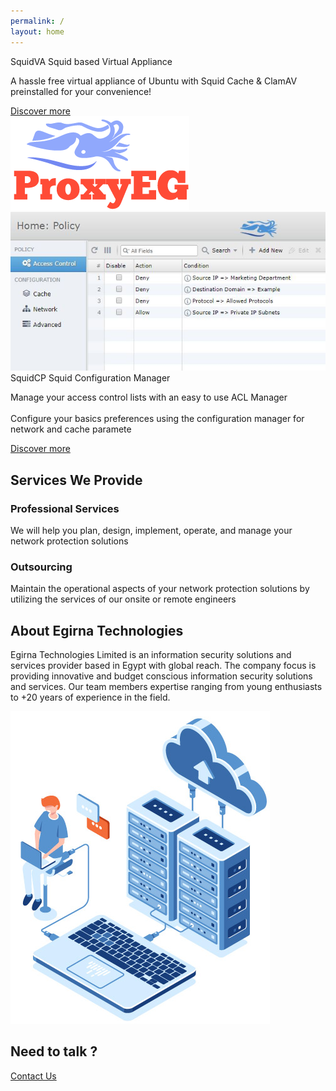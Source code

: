 ```yaml
---
permalink: /
layout: home
---
```

<section class="main">
    <div class="container">
      <div class="row" id="products">
            <div class="col-md-6">
                <div class="info-box">
                    <i class="far fa-flag rounded-circle text-center d-table-cell align-bottom"></i>
                    <div class="heading-block  d-table-cell align-middle">
                        <span class="heading2">SquidVA</span>
                        <span class="heading3 d-block">Squid based Virtual Appliance</span>
                   </div>
                    <p>A hassle free virtual appliance of Ubuntu with Squid Cache & ClamAV preinstalled for your convenience!</p>
                    <a class="btn-cta" href="https://www.proxyeg.com/squidva/" target="_blank">Discover more</a>
                </div>
            </div>
            <div class="col-md-6 text-center">
                <img  class="img-fluid"  src="assets/images/proxyeg.png" alt="proxyeg" />
            </div>
        </div>
        <div class="row">
            <div class="col-md-6 text-center">
                <img class="img-fluid" src="assets/images/squidcp.png" alt="squidcp" />
            </div>
            <div class="col-md-6">
                <div class="info-box">
                    <div class="icon-box rounded-circle text-center d-table-cell align-middle">
                       <i data-feather="bar-chart"></i>
                    </div>
                    <div class="heading-block  d-table-cell align-middle">
                        <span class="heading2">SquidCP</span>
                        <span class="heading3 d-block">Squid Configuration Manager</span>
                    </div>
                    <p>Manage your access control lists with an easy to use ACL Manager<br/><br/>
                        Configure your basics preferences using the configuration manager for network and cache paramete</p>
                    <a class="btn-cta" href="https://www.proxyeg.com/squidcp/" target="_blank">Discover more</a>
                </div>
            </div>
        </div>
    </div>
    <div  id="services">
        <div class="container">
             <h2 class="text-center col-md-12">Services We Provide</h2>
            <div class="row">
                    <div class="col-md-6">
                        <div class="info-box2">
                            <div class="icon-box  text-center d-table-cell align-top">
                                <i data-feather="briefcase"></i>
                            </div>
                            <div class="heading-block  d-table-cell align-top">
                                <h3>Professional Services</h3>
                                <p>We will help you plan, design, implement, operate, and manage your network protection solutions</p>
                            </div>
                        </div>
                        </div>
                    <div class="col-md-6">
                        <div class="info-box2">
                            <div class="icon-box  text-center d-table-cell align-top">
                                <i data-feather="unlock"></i>
                            </div>
                            <div class="heading-block  d-table-cell align-middle">
                                <h3>Outsourcing</h3>
                                <p> Maintain the operational aspects of your network protection solutions by utilizing the services of our onsite or remote engineers</p>
                            </div>
                        </div>
                    </div>
                </div>
         </div>
    </div>
    <div  id="about">
        <div class="container">
            <div class="row">
                <div class="col-md-6">
                    <h2 class="col-md-12">About Egirna Technologies</h2>
                    <p>Egirna Technologies Limited is an information security solutions and services provider based in Egypt with global reach. The company focus is providing innovative and budget conscious information security solutions and services. Our team members expertise ranging from young enthusiasts to +20 years of experience in the field.</p>
                </div>
                <div class="col-md-6 text-center">
                    <img  class="img-fluid"  src="assets/images/home-about.jpg" alt="about Egirna" />
                </div>
            </div>
         </div>
    </div>
    <div  id="need-to-talk">
        <div class="container">
            <div class="row">
                <div class="col-md-12 text-center">
                    <h2 class="col-md-12">Need to talk ?</h2>
                    <a class="btn-cta" href="#">Contact Us</a>
                </div>
            </div>
        </div>
    </div>
</section>
